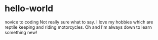 # hello-world
novice to coding
Not really sure what to say. I love my hobbies which are reptile keeping and riding motorcycles. Oh and I'm always down to learn something new!
